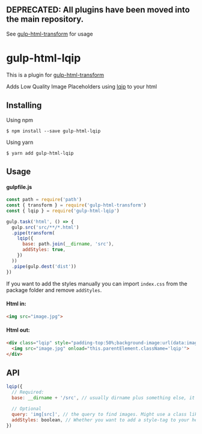 ## DEPRECATED: All plugins have been moved into the main repository.
See [gulp-html-transform](https://github.com/maistho/gulp-html-transform) for usage

# gulp-html-lqip
This is a plugin for [gulp-html-transform](https://github.com/maistho/gulp-html-transform)

Adds Low Quality Image Placeholders using [lqip](https://github.com/zouhir/lqip) to your html

## Installing

Using npm
```
$ npm install --save gulp-html-lqip
```

Using yarn
```
$ yarn add gulp-html-lqip
```

## Usage
#### gulpfile.js
```javascript
const path = require('path')
const { transform } = require('gulp-html-transform')
const { lqip } = require('gulp-html-lqip')

gulp.task('html', () => {
  gulp.src('src/**/*.html')
  .pipe(transform(
    lqip({
      base: path.join(__dirname, 'src'),
      addStyles: true,
    })
  ))
  .pipe(gulp.dest('dist'))
})
```

If you want to add the styles manually you can import `index.css` from the package folder and remove `addStyles`.

#### Html in:
```html
<img src="image.jpg">
```

#### Html out:
```html
<div class="lqip" style="padding-top:50%;background-image:url(data:image/jpeg;base64,...">
  <img src="image.jpg" onload="this.parentElement.className='lqip'">
</div>
```

## API
```javascript
lqip({
  // Required:
  base: __dirname + '/src', // usually dirname plus something else, it's relative to where your files are 

  // Optional
  query: 'img[src]', // the query to find images. Might use a class like '.lqip-image'
  addStyles: boolean, // Whether you want to add a style-tag to your head. If not, you will need to import the styles manually. Defaults to false
})
```

